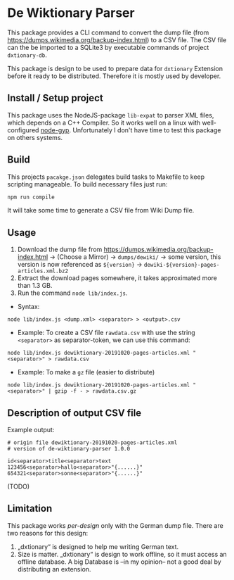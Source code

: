 # De Wiktionary Parser

This package provides a CLI command to convert the dump file (from 
https://dumps.wikimedia.org/backup-index.html) to a CSV file.
The CSV file can the be imported to a SQLite3 by 
executable commands of project `dxtionary-db`.

This package is design to be used to prepare data for `dxtionary` Extension
before it ready to be distributed. Therefore it is mostly used by developer.

## Install / Setup project

This package uses the NodeJS-package `lib-expat` to parser XML files, which depends on 
a C++ Compiler. So it works well on a linux with well-configured 
[node-gyp](https://github.com/nodejs/node-gyp).
Unfortunately I don't have time to test this package on others systems. 

## Build

This projects `pacakge.json` delegates build tasks to Makefile to keep scripting manageable. To build
necessary files just run: 

```bash
npm run compile
```

It will take some time to generate a CSV file from Wiki Dump file.

## Usage

1. Download the dump file from https://dumps.wikimedia.org/backup-index.html 
   → (Choose a Mirror) 
   → `dumps/dewiki/` 
   → some version, this version is now referenced as `${version}`
   → `dewiki-${version}-pages-articles.xml.bz2`
2. Extract the download pages somewhere, it takes approximated more than 1.3 GB.
3. Run the command `node lib/index.js`. 

*  Syntax:

```
node lib/index.js <dump.xml> <separator> > <output>.csv
```

* Example: To create a CSV file `rawdata.csv` with use the string `<separator>` as separator-token,
we can use this command:

```
node lib/index.js dewiktionary-20191020-pages-articles.xml "<separator>" > rawdata.csv
```

* Example: To make a `gz` file (easier to distribute)

```
node lib/index.js dewiktionary-20191020-pages-articles.xml "<separator>" | gzip -f - > rawdata.csv.gz
```

## Description of output CSV file

Example output:

```csv
# origin file dewiktionary-20191020-pages-articles.xml
# version of de-wiktionary-parser 1.0.0

id<separator>title<separator>text
123456<separator>hallo<separator>"{......}"
654321<separator>sonne<separator>"{......}"
```

(TODO)

## Limitation

This package works *per-design* only with the German dump file. There are two reasons for
this design:

1. „dxtionary“ is designed to help me writing German text.
2. Size is matter. „dxtionary“ is design to work offline, so it must access an offline database. 
A big Database is –in my opinion– not a good deal by distributing an extension.
